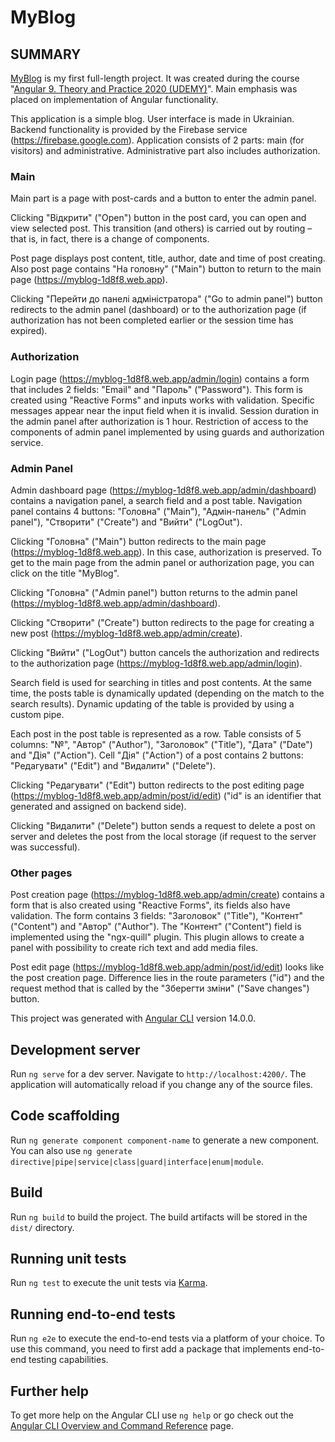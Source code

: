 # MyBlog

## SUMMARY

[MyBlog](https://myblog-1d8f8.web.app) is my first full-length project. It was created during the course "[Angular 9. Theory and Practice 2020 (UDEMY)](https://www.udemy.com/course/angular-complete-guide/)". Main emphasis was placed on implementation of Angular functionality.

This application is a simple blog. User interface is made in Ukrainian. Backend functionality is provided by the Firebase service (https://firebase.google.com). Application consists of 2 parts: main (for visitors) and administrative. Administrative part also includes authorization.

### Main

Main part is a page with post-cards and a button to enter the admin panel.

Clicking "Відкрити" ("Open") button in the post card, you can open and view selected post. This transition (and others) is carried out by routing – that is, in fact, there is a change of components.

Post page displays post content, title, author, date and time of post creating. Also post page contains "На головну" ("Main") button to return to the main page (https://myblog-1d8f8.web.app).

Clicking "Перейти до панелі адміністратора" ("Go to admin panel") button redirects to the admin panel (dashboard) or to the authorization page (if authorization has not been completed earlier or the session time has expired).

### Authorization

Login page (https://myblog-1d8f8.web.app/admin/login) contains a form that includes 2 fields: "Email" and "Пароль" ("Password"). This form is created using "Reactive Forms" and inputs works with validation. Specific messages appear near the input field when it is invalid. Session duration in the admin panel after authorization is 1 hour. Restriction of access to the components of admin panel implemented by using guards and authorization service.

### Admin Panel

Admin dashboard page (https://myblog-1d8f8.web.app/admin/dashboard) contains a navigation panel, a search field and a post table.
Navigation panel contains 4 buttons: "Головна" ("Main"), "Адмін-панель" ("Admin panel"), "Створити" ("Create") and "Вийти" ("LogOut").

Clicking "Головна" ("Main") button redirects to the main page (https://myblog-1d8f8.web.app). In this case, authorization is preserved. To get to the main page from the admin panel or authorization page, you can click on the title "MyBlog".

Clicking "Головна" ("Admin panel") button returns to the admin panel (https://myblog-1d8f8.web.app/admin/dashboard).

Clicking "Створити" ("Create") button redirects to the page for creating a new post (https://myblog-1d8f8.web.app/admin/create).

Clicking "Вийти" ("LogOut") button cancels the authorization and redirects to the authorization page (https://myblog-1d8f8.web.app/admin/login).

Search field is used for searching in titles and post contents. At the same time, the posts table is dynamically updated (depending on the match to the search results). Dynamic updating of the table is provided by using a custom pipe.

Each post in the post table is represented as a row. Table consists of 5 columns: "№", "Автор" ("Author"), "Заголовок" ("Title"), "Дата" ("Date") and "Дія" ("Action"). Cell "Дія" ("Action") of a post contains 2 buttons: "Редагувати" ("Edit") and "Видалити" ("Delete").

Clicking "Редагувати" ("Edit") button redirects to the post editing page (https://myblog-1d8f8.web.app/admin/post/id/edit) ("id" is an identifier that generated and assigned on backend side).

Clicking "Видалити" ("Delete") button sends a request to delete a post on server and deletes the post from the local storage (if request to the server was successful).

### Other pages

Post creation page (https://myblog-1d8f8.web.app/admin/create) contains a form that is also created using "Reactive Forms", its fields also have validation. The form contains 3 fields: "Заголовок" ("Title"), "Контент" ("Content") and "Автор" ("Author"). The "Контент" ("Content") field is implemented using the "ngx-quill" plugin. This plugin allows to create a panel with possibility to create rich text and add media files.

Post edit page (https://myblog-1d8f8.web.app/admin/post/id/edit) looks like the post creation page. Difference lies in the route parameters ("id") and the request method that is called by the "Зберегти зміни" ("Save changes") button.


This project was generated with [Angular CLI](https://github.com/angular/angular-cli) version 14.0.0.

## Development server

Run `ng serve` for a dev server. Navigate to `http://localhost:4200/`. The application will automatically reload if you change any of the source files.

## Code scaffolding

Run `ng generate component component-name` to generate a new component. You can also use `ng generate directive|pipe|service|class|guard|interface|enum|module`.

## Build

Run `ng build` to build the project. The build artifacts will be stored in the `dist/` directory.

## Running unit tests

Run `ng test` to execute the unit tests via [Karma](https://karma-runner.github.io).

## Running end-to-end tests

Run `ng e2e` to execute the end-to-end tests via a platform of your choice. To use this command, you need to first add a package that implements end-to-end testing capabilities.

## Further help

To get more help on the Angular CLI use `ng help` or go check out the [Angular CLI Overview and Command Reference](https://angular.io/cli) page.

